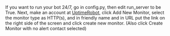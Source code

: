 If you want to run your bot 24/7, go in config.py, then edit run_server to be True. Next, make an account at [UptimeRobot](https://uptimerobot.com/), click Add New Monitor, select the monitor type as HTTP(s), and in friendly name and in URL put the link on the right side of the screen and click create new monitor. (Also click Create Monitor with no alert contact selected)